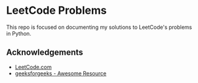 # LeetCode Problems

This repo is focused on documenting my solutions to LeetCode's problems in Python.

## Acknowledgements

 - [LeetCode.com](https://leetcode.com/)
 - [geeksforgeeks - Awesome Resource](https://www.geeksforgeeks.org/)
